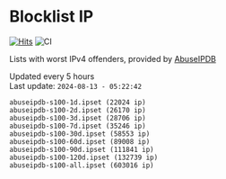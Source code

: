 # Blocklist IP

[![Hits](https://hits.seeyoufarm.com/api/count/incr/badge.svg?url=https%3A%2F%2Fgithub.com%2Fborestad%2Fblocklist-ip%2F&count_bg=%2379C83D&title_bg=%23555555&icon=&icon_color=%23E7E7E7&title=hits&edge_flat=false)](https://hits.seeyoufarm.com)  ![CI](https://img.shields.io/github/workflow/status/borestad/blocklist-ip/CI?style=flat-square)

Lists with worst IPv4 offenders, provided by [AbuseIPDB](https://www.abuseipdb.com/)

<!-- FOOTER-PLACEHOLDER -->
Updated every 5 hours<br>
Last update: `2024-08-13 - 05:22:42`
```
abuseipdb-s100-1d.ipset (22024 ip)
abuseipdb-s100-2d.ipset (26170 ip)
abuseipdb-s100-3d.ipset (28706 ip)
abuseipdb-s100-7d.ipset (35246 ip)
abuseipdb-s100-30d.ipset (58553 ip)
abuseipdb-s100-60d.ipset (89008 ip)
abuseipdb-s100-90d.ipset (111841 ip)
abuseipdb-s100-120d.ipset (132739 ip)
abuseipdb-s100-all.ipset (603016 ip)
```
